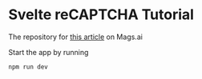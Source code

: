# Svelte reCAPTCHA Tutorial

The repository for [this article](https://mags.ai/blog/add-recaptcha-to-a-svelte-app) on Mags.ai

Start the app by running

```
npm run dev
```
